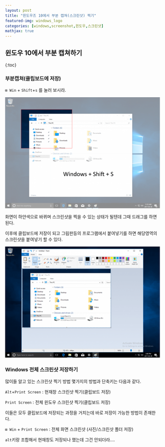 ```yaml
---      
layout: post 
title: "윈도우즈 10에서 부분 캡쳐(스크린샷) 찍기" 
featured-img: windows_logo
categories: [windows,screenshot,윈도우,스크린샷] 
mathjax: true
---    
```


## 윈도우 10에서 부분 캡쳐하기

{:toc}

### 부분캡쳐(클립보드에 저장)

`⊞ Win` + `Shift`+`s` 를 눌러 보시라. 

![area_selct](/assets/img/posts/area_screenshot.png)



화면이 하얀색으로 바뀌며 스크린샷을 찍을 수 있는 상태가 될텐데 그때 드래그를 하면된다. 

이후에 클립보드에 저장이 되고 그림판등의 프로그램에서 붙여넣기를 하면 해당영역의 스크린샷을 붙여넣기 할 수 있다. 



![paste](/assets/img/posts/result.png)



### Windows 전체 스크린샷 저장하기

많이들 알고 있는 스크린샷 찍기 방법 몇가지의 방법과 단축키는 다음과 같다. 

`Alt`+`Print Screen` : 현재창 스크린샷 찍기(클립보드 저장)

`Print Screen` : 전체 윈도우 스크린샷 찍기(클립보드 저장)



이들은 모두 클립보드에 저장되는 과정을 거치는데 바로 저장이 가능한 방법이 존재한다. 

`⊞ Win` + `Print Screen` : 전체 화면 스크린샷 (사진/스크린샷 폴더 저장)



`alt`키랑 조합해서 현재창도 저장되나 했는데 그건 안되더라.... 














